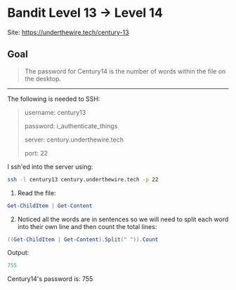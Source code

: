 # Bandit Level 13 → Level 14

Site: https://underthewire.tech/century-13
## Goal
> The password for Century14 is the number of words within the file on the desktop.

-----------------

The following is needed to SSH:
> username: century13
> 
> password: i_authenticate_things
> 
> server: century.underthewire.tech
> 
> port: 22

I ssh'ed into the server using:
```bash
ssh -l century13 century.underthewire.tech -p 22
```
1. Read the file:
```powershell
Get-ChildItem | Get-Content
```
2. Noticed all the words are in sentences so we will need to split each word into their own line and then count the total lines:
```powershell
((Get-ChildItem | Get-Content).Split(" ")).Count
```
Output:
```powershell
755
```
Century14's password is: 755
